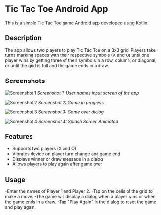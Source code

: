 # Tic Tac Toe Android App

This is a simple Tic Tac Toe game Android app developed using Kotlin.

## Description

The app allows two players to play Tic Tac Toe on a 3x3 grid. Players take turns marking spaces with their respective symbols (X and O) until one player wins by getting three of their symbols in a row, column, or diagonal, or until the grid is full and the game ends in a draw.

## Screenshots

![Screenshot 1](images/User_Nmes.jpg)
*Screenshot 1: User names input screen of the app*

![Screenshot 2](images/Main_Game.jpg)
*Screenshot 2: Game in progress*

![Screenshot 3](images/Alert_box.jpg)
*Screenshot 3: Game over dialog*

![Screenshot 4](images/Splash_Screen.jpg)
*Screenshot 4: Splash Screen Animated*

## Features

- Supports two players (X and O)
- Vibrates device on player turn change and game end
- Displays winner or draw message in a dialog
- Allows players to play again after game over

## Usage

-Enter the names of Player 1 and Player 2.
-Tap on the cells of the grid to make a move.
-The game will display a dialog when a player wins or when the game ends in a draw.
-Tap "Play Again" in the dialog to reset the game and play again.
